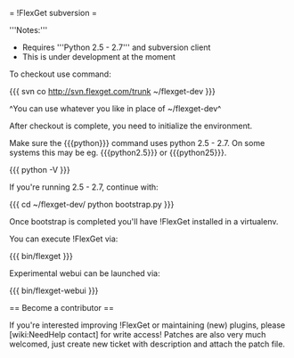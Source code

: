 = !FlexGet subversion =

'''Notes:''' 

 * Requires '''Python 2.5 - 2.7''' and subversion client
 * This is under development at the moment

To checkout use command:

{{{
svn co http://svn.flexget.com/trunk ~/flexget-dev
}}}

^You can use whatever you like in place of ~/flexget-dev^

After checkout is complete, you need to initialize the environment.

Make sure the {{{python}}} command uses python 2.5 - 2.7. On some systems this may be eg. {{{python2.5}}} or {{{python25}}}.

{{{
python -V
}}}

If you're running 2.5 - 2.7, continue with:

{{{
cd ~/flexget-dev/
python bootstrap.py
}}}

Once bootstrap is completed you'll have !FlexGet installed in a virtualenv.

You can execute !FlexGet via:

{{{
bin/flexget
}}}

Experimental webui can be launched via:

{{{
bin/flexget-webui
}}}

== Become a contributor ==

If you're interested improving !FlexGet or maintaining (new) plugins, please [wiki:NeedHelp contact] for write access! Patches are also very much welcomed, just create new ticket with description and attach the patch file.

